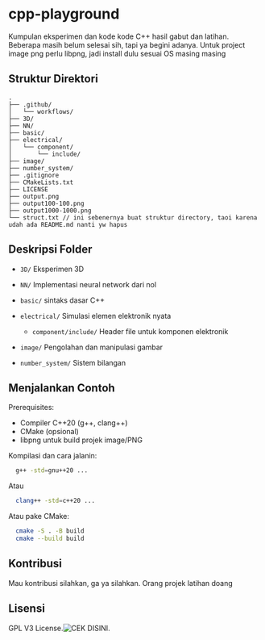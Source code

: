 # cpp-playground

Kumpulan eksperimen dan kode kode C++ hasil gabut dan latihan.
Beberapa masih belum selesai sih, tapi ya begini adanya. Untuk project image png perlu libpng, jadi install dulu sesuai OS masing masing

## Struktur Direktori

```
.
├── .github/
│   └── workflows/
├── 3D/
├── NN/
├── basic/
├── electrical/
│   └── component/
│       └── include/
├── image/
├── number_system/
├── .gitignore
├── CMakeLists.txt
├── LICENSE
├── output.png
├── output100-100.png
├── output1000-1000.png
└── struct.txt // ini sebenernya buat struktur directory, taoi karena udah ada README.md nanti yw hapus
```

## Deskripsi Folder

* `3D/`                     Eksperimen 3D
* `NN/`                     Implementasi neural network dari nol
* `basic/`                  sintaks dasar C++
* `electrical/`             Simulasi elemen elektronik nyata

  * `component/include/`    Header file untuk komponen elektronik
* `image/`                  Pengolahan dan manipulasi gambar
* `number_system/`          Sistem bilangan

## Menjalankan Contoh

Prerequisites:

* Compiler C++20 (g++, clang++)
* CMake (opsional)
* libpng untuk build projek image/PNG

Kompilasi dan cara jalanin:

```bash
  g++ -std=gnu++20 ...
```

Atau
```bash
  clang++ -std=c++20 ...
```

Atau pake CMake:

```bash
  cmake -S . -B build
  cmake --build build
```

## Kontribusi

Mau kontribusi silahkan, ga ya silahkan. Orang projek latihan doang

## Lisensi

GPL V3 License.![CEK DISINI](LICENSE).

